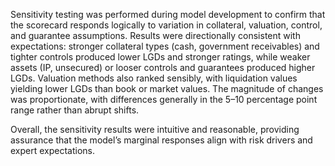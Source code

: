 Sensitivity testing was performed during model development to confirm that the scorecard responds logically to variation in collateral, valuation, control, and guarantee assumptions. Results were directionally consistent with expectations: stronger collateral types (cash, government receivables) and tighter controls produced lower LGDs and stronger ratings, while weaker assets (IP, unsecured) or looser controls and guarantees produced higher LGDs. Valuation methods also ranked sensibly, with liquidation values yielding lower LGDs than book or market values. The magnitude of changes was proportionate, with differences generally in the 5–10 percentage point range rather than abrupt shifts.

Overall, the sensitivity results were intuitive and reasonable, providing assurance that the model’s marginal responses align with risk drivers and expert expectations.

